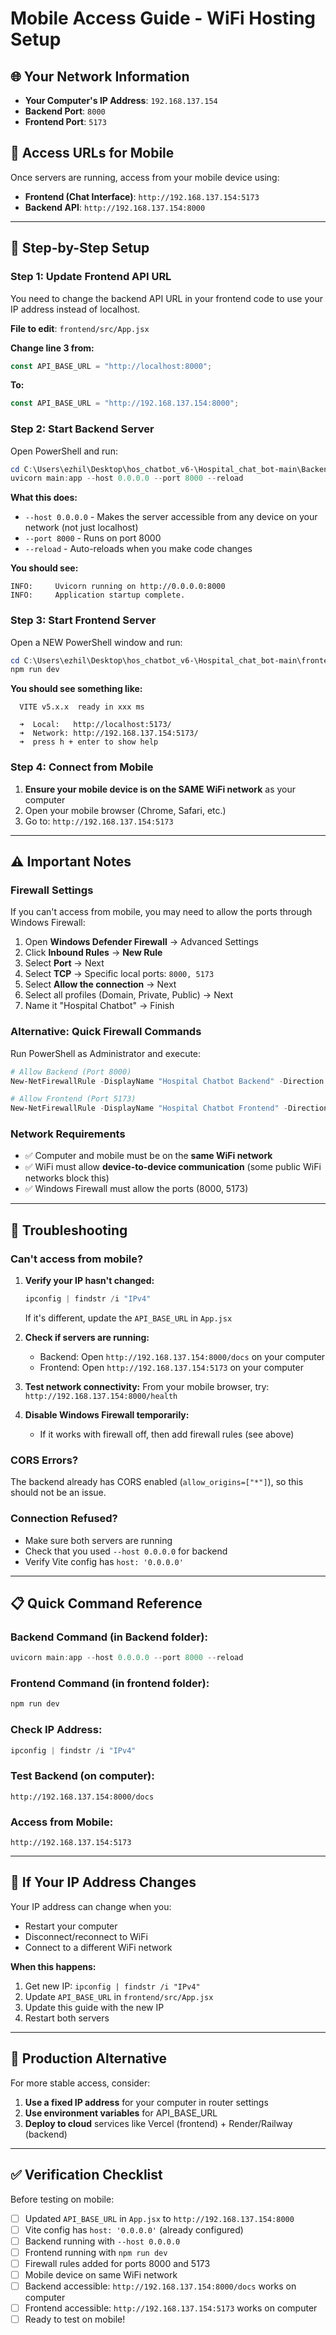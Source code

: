 # Mobile Access Guide - WiFi Hosting Setup

## 🌐 Your Network Information

- **Your Computer's IP Address**: `192.168.137.154`
- **Backend Port**: `8000`
- **Frontend Port**: `5173`

## 📱 Access URLs for Mobile

Once servers are running, access from your mobile device using:

- **Frontend (Chat Interface)**: `http://192.168.137.154:5173`
- **Backend API**: `http://192.168.137.154:8000`

---

## 🚀 Step-by-Step Setup

### Step 1: Update Frontend API URL

You need to change the backend API URL in your frontend code to use your IP address instead of localhost.

**File to edit**: `frontend/src/App.jsx`

**Change line 3 from:**

```javascript
const API_BASE_URL = "http://localhost:8000";
```

**To:**

```javascript
const API_BASE_URL = "http://192.168.137.154:8000";
```

### Step 2: Start Backend Server

Open PowerShell and run:

```powershell
cd C:\Users\ezhil\Desktop\hos_chatbot_v6-\Hospital_chat_bot-main\Backend
uvicorn main:app --host 0.0.0.0 --port 8000 --reload
```

**What this does:**

- `--host 0.0.0.0` - Makes the server accessible from any device on your network (not just localhost)
- `--port 8000` - Runs on port 8000
- `--reload` - Auto-reloads when you make code changes

**You should see:**

```
INFO:     Uvicorn running on http://0.0.0.0:8000
INFO:     Application startup complete.
```

### Step 3: Start Frontend Server

Open a NEW PowerShell window and run:

```powershell
cd C:\Users\ezhil\Desktop\hos_chatbot_v6-\Hospital_chat_bot-main\frontend
npm run dev
```

**You should see something like:**

```
  VITE v5.x.x  ready in xxx ms

  ➜  Local:   http://localhost:5173/
  ➜  Network: http://192.168.137.154:5173/
  ➜  press h + enter to show help
```

### Step 4: Connect from Mobile

1. **Ensure your mobile device is on the SAME WiFi network** as your computer
2. Open your mobile browser (Chrome, Safari, etc.)
3. Go to: `http://192.168.137.154:5173`

---

## ⚠️ Important Notes

### Firewall Settings

If you can't access from mobile, you may need to allow the ports through Windows Firewall:

1. Open **Windows Defender Firewall** → Advanced Settings
2. Click **Inbound Rules** → **New Rule**
3. Select **Port** → Next
4. Select **TCP** → Specific local ports: `8000, 5173`
5. Select **Allow the connection** → Next
6. Select all profiles (Domain, Private, Public) → Next
7. Name it "Hospital Chatbot" → Finish

### Alternative: Quick Firewall Commands

Run PowerShell as Administrator and execute:

```powershell
# Allow Backend (Port 8000)
New-NetFirewallRule -DisplayName "Hospital Chatbot Backend" -Direction Inbound -LocalPort 8000 -Protocol TCP -Action Allow

# Allow Frontend (Port 5173)
New-NetFirewallRule -DisplayName "Hospital Chatbot Frontend" -Direction Inbound -LocalPort 5173 -Protocol TCP -Action Allow
```

### Network Requirements

- ✅ Computer and mobile must be on the **same WiFi network**
- ✅ WiFi must allow **device-to-device communication** (some public WiFi networks block this)
- ✅ Windows Firewall must allow the ports (8000, 5173)

---

## 🔧 Troubleshooting

### Can't access from mobile?

1. **Verify your IP hasn't changed:**

   ```powershell
   ipconfig | findstr /i "IPv4"
   ```

   If it's different, update the `API_BASE_URL` in `App.jsx`

2. **Check if servers are running:**

   - Backend: Open `http://192.168.137.154:8000/docs` on your computer
   - Frontend: Open `http://192.168.137.154:5173` on your computer

3. **Test network connectivity:**
   From your mobile browser, try: `http://192.168.137.154:8000/health`

4. **Disable Windows Firewall temporarily:**
   - If it works with firewall off, then add firewall rules (see above)

### CORS Errors?

The backend already has CORS enabled (`allow_origins=["*"]`), so this should not be an issue.

### Connection Refused?

- Make sure both servers are running
- Check that you used `--host 0.0.0.0` for backend
- Verify Vite config has `host: '0.0.0.0'`

---

## 📋 Quick Command Reference

### Backend Command (in Backend folder):

```powershell
uvicorn main:app --host 0.0.0.0 --port 8000 --reload
```

### Frontend Command (in frontend folder):

```powershell
npm run dev
```

### Check IP Address:

```powershell
ipconfig | findstr /i "IPv4"
```

### Test Backend (on computer):

```
http://192.168.137.154:8000/docs
```

### Access from Mobile:

```
http://192.168.137.154:5173
```

---

## 🔄 If Your IP Address Changes

Your IP address can change when you:

- Restart your computer
- Disconnect/reconnect to WiFi
- Connect to a different WiFi network

**When this happens:**

1. Get new IP: `ipconfig | findstr /i "IPv4"`
2. Update `API_BASE_URL` in `frontend/src/App.jsx`
3. Update this guide with the new IP
4. Restart both servers

---

## 🎯 Production Alternative

For more stable access, consider:

1. **Use a fixed IP address** for your computer in router settings
2. **Use environment variables** for API_BASE_URL
3. **Deploy to cloud** services like Vercel (frontend) + Render/Railway (backend)

---

## ✅ Verification Checklist

Before testing on mobile:

- [ ] Updated `API_BASE_URL` in `App.jsx` to `http://192.168.137.154:8000`
- [ ] Vite config has `host: '0.0.0.0'` (already configured)
- [ ] Backend running with `--host 0.0.0.0`
- [ ] Frontend running with `npm run dev`
- [ ] Firewall rules added for ports 8000 and 5173
- [ ] Mobile device on same WiFi network
- [ ] Backend accessible: `http://192.168.137.154:8000/docs` works on computer
- [ ] Frontend accessible: `http://192.168.137.154:5173` works on computer
- [ ] Ready to test on mobile!
